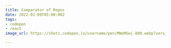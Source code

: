 ```yaml
---
title: Comparator of Repos
date: 2022-01-09T05:00:00Z
tags:
- codepen
- react
image_url: https://shots.codepen.io/username/pen/MWoMGwj-800.webp?version=1635951846

---
```

